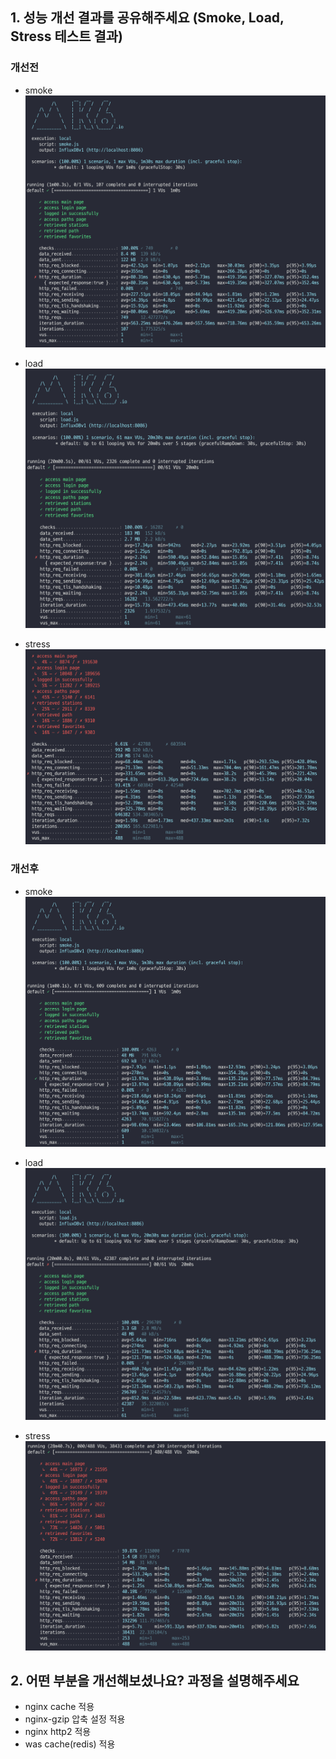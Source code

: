 ## 1. 성능 개선 결과를 공유해주세요 (Smoke, Load, Stress 테스트 결과)
### 개선전
- smoke  
![smoke](before/smoke-k6.png)

- load  
![load](before/load-k6.png)

- stress  
![stress](before/stress-k6.png)

### 개선후
- smoke  
![smoke](after/smoke-k6.png)

- load  
![load](after/load-k6.png)

- stress  
![stress](after/stress-k6.png)


## 2. 어떤 부분을 개선해보셨나요? 과정을 설명해주세요
- nginx cache 적용
- nginx-gzip 압축 설정 적용
- nginx http2 적용
- was cache(redis) 적용